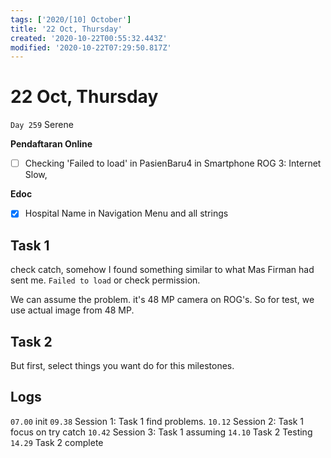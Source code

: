 ```yaml
---
tags: ['2020/[10] October']
title: '22 Oct, Thursday'
created: '2020-10-22T00:55:32.443Z'
modified: '2020-10-22T07:29:50.817Z'
---
```


# 22 Oct, Thursday

`Day 259` Serene

**Pendaftaran Online**
- [ ] Checking 'Failed to load' in PasienBaru4 in Smartphone ROG 3: Internet Slow,

**Edoc**
- [x] Hospital Name in Navigation Menu and all strings

## Task 1
check catch, somehow I found something similar to what Mas Firman had sent me. `Failed to load`
or check permission. 

We can assume the problem. it's 48 MP camera on ROG's. So for test, we use actual image from 48 MP. 

## Task 2
But first, select things you want do for this milestones. 

## Logs
`07.00` init
`09.38` Session 1: Task 1 find problems.
`10.12` Session 2: Task 1 focus on try catch
`10.42` Session 3: Task 1 assuming
`14.10` Task 2 Testing
`14.29` Task 2 complete
